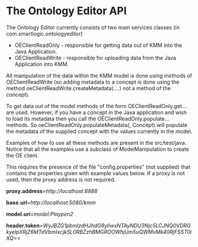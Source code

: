 # The Ontology Editor API #

The Ontology Editor currently consists of two main services classes (in com.smartlogic.ontologyeditor)
- OEClientReadOnly - responsible for getting data out of KMM into the Java Application.
- OEClientReadWrite - responsible for uploading data from the Java Application into KMM.

All manipulation of the data within the KMM model is done using methods of OEClientReadWrite
(so adding metadata to a concept is done using the method oeClientReadWrite.createMetadata(....) not a method of the concept).

To get data out of the model methods of the form OEClientReadOnly.get.... are used. However, if you have a concept in the Java application and wish to load its metadata then you call the OEClientReadOnly.populate... methods. So oeClientReadOnly.populateMetadata(<metadata uri>, Concept) will populate the metadata of the supplied concept with the values currently in the model.

Examples of how to use all these methods are present in the src/test/java. Notice that all the examples use a subclass of ModelManipulation to create the OE client.

This requires the presence of the file "config.properties" (not supplied) that contains the properties given with example values below. If a proxy is not used, then the proxy address is not required.


**proxy.address**=*http://localhost:8888*

**base.url**=*http://localhost:5080/kmm*

**model.uri**=*model:Playpen2*

**header.token**=*WyJBZG1pbmlzdHJhdG9yIiwxNTAyNDU3Njc5LCJNQ0VDRGkyelpXRjZ6MTdVbmIxcjk5L0RBZzhBMGROOWhjUm5uQWMvMk40RjFSST0iXQ\=\=*

 